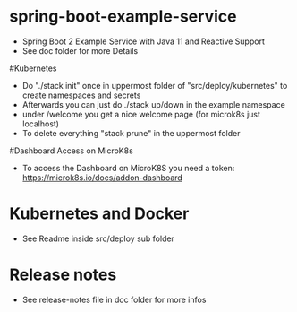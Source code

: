 # spring-boot-example-service
- Spring Boot 2 Example Service with Java 11 and Reactive Support
- See doc folder for more Details
             
#Kubernetes
- Do "./stack init" once in uppermost folder of "src/deploy/kubernetes" to create namespaces and secrets
- Afterwards you can just do ./stack up/down in the example namespace
- under <yourip>/welcome you get a nice welcome page (for microk8s just localhost)
- To delete everything "stack prune" in the uppermost folder

#Dashboard Access on MicroK8s
- To access the Dashboard on MicroK8S you need a token: https://microk8s.io/docs/addon-dashboard

# Kubernetes and Docker
- See Readme inside src/deploy sub folder 

# Release notes
- See release-notes file in doc folder for more infos